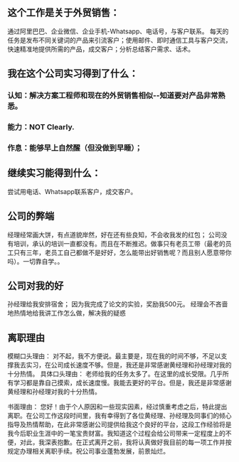 ## 这个工作是关于外贸销售：
通过阿里巴巴、企业微信、企业手机-Whatsapp、电话号，与客户联系。
每天的任务是发布不同关键词的产品来引流客户；使用邮件、即时通信工具与客户交流，快速精准地提供所需的产品，成交客户；分析总结客户需求、话术。

## 我在这个公司实习得到了什么：
### 认知：解决方案工程师和现在的外贸销售相似--知道要对产品非常熟悉。
### 能力：NOT Clearly.
### 作息：能够早上自然醒（但没做到早睡）；

## 继续实习能得到什么：
尝试用电话、Whatsapp联系客户，成交客户。

## 公司的弊端
经理经常画大饼，有点道貌岸然，好在还有些良知，不会收我发的红包；
公司没有培训，承认的培训一直都没有。而且在不断推迟。做事只有老员工带（最老的员工只有三年，老员工自己都做不是好好，怎么能带出好销售呢？而且别人愿意带你吗）。一切靠自学。。

## 公司对我的好
孙经理给我安排宿舍；
因为我完成了论文的实验，奖励我500元。
经理会不吝啬地热情地给我讲工作怎么做，解决我的疑惑

## 离职理由
模糊口头理由：
对不起，我不方便说。最主要是，现在我的时间不够，不足以支撑我去实习，在公司成长速度不够。但是，我还是非常感谢黄经理和孙经理对我的十分热情。
具体口头理由：
老师给我的任务太多了。在这里的成长受限。几乎所有学习都是靠自己摸索，成长速度慢。我能去更好的平台。但是，我还是非常感谢黄经理和孙经理对我的十分热情。

书面理由：
您好！由于个人原因和一些现实因素，经过慎重考虑之后，特此提出离职。在公司工作这段时间里，我有幸得到了各位黄经理、孙经理及同事们的倾心指导及热情帮助，在此非常感谢公司提供给我这个良好的平台，这段工作经验将是我今后职业生涯中的一笔宝贵财富。我知道这个过程会给公司带来一定程度上的不便，对此，我深表抱歉。在正式离开之前，我将认真做好我目前的每一项工作并按规定办理相关离职手续。祝公司事业蓬勃发展，前景灿烂。         
